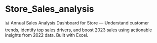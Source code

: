 # Store_Sales_analysis
📊 Annual Sales Analysis Dashboard for Store — Understand customer trends, identify top sales drivers, and boost 2023 sales using actionable insights from 2022 data. Built with Excel.
